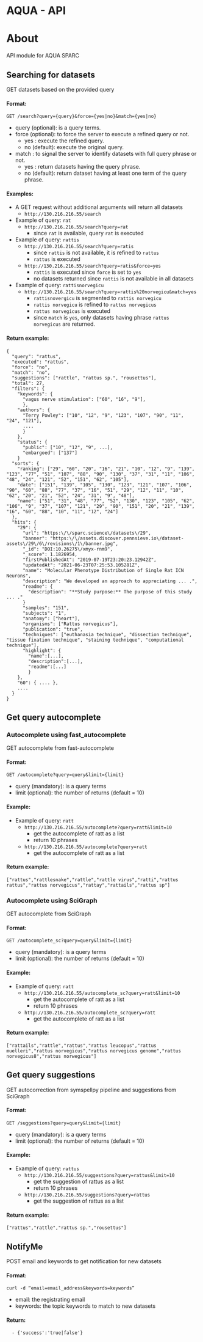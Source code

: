 # AQUA - API

# About

API module for AQUA SPARC

## Searching for datasets
GET datasets based on the provided query
#### Format:

    GET /search?query={query}&force={yes|no}&match={yes|no}

-   query (optional): is a query terms.
-   force (optional): to force the server to execute a refined query or not.
    -   yes : execute the refined query.
    -   no (default): execute the original query.
-   match : to signal the server to identify datasets with full query phrase or not.
    -   yes : return datasets having the query phrase.
    -   no (default): return dataset having at least one term of the query phrase.

#### Examples:

-   A GET request without additional arguments will return all datasets
    -   `http://130.216.216.55/search`
-   Example of query: `rat`
    -   `http://130.216.216.55/search?query=rat`
        -   since `rat` is available, query `rat` is executed
-   Example of query: `rattis`
    -   `http://130.216.216.55/search?query=ratis`
        -   since `rattis` is not available, it is refined to `rattus`
        -   `rattus` is executed
    -   `http://130.216.216.55/search?query=ratis&force=yes`
        -   `rattis` is executed since `force` is set to `yes`
        -   no datasets returned since `rattis` is not available in all datasets
-   Example of query: `rattisnorvegicu`
    -   `http://130.216.216.55/search?query=rattis%20norvegicu&match=yes`
        -   `rattisnovergicu` is segmented to `rattis norvegicu`
        -   `rattis norvegicu` is refined to `rattus norvegicus`
        -   `rattus norvegicus` is executed
        -   since `match` is `yes`, only datasets having phrase `rattus norvegicus` are returned.

#### Return example:

    {
      "query": "rattus",
      "executed": "rattus",
      "force": "no",
      "match": "no",
      "suggestions": ["rattle", "rattus sp.", "rousettus"],
      "total": 27,
      "filters": {
        "keywords": {
          "vagus nerve stimulation": ["60", "16", "9"],
          },
        "authors": {
          "Terry Powley": ["10", "12", "9", "123", "107", "90", "11", "24", "121"],
          ....
          }
        },
        "status": {
          "public": ["10", "12", "9", ...],
          "embargoed": ["137"]
        }
      "sorts": {
        "ranking": ["29", "60", "20", "16", "21", "10", "12", "9", "139", "123", "77", "51", "107", "88", "90", "130", "37", "31", "11", "106", "48", "24", "121", "52", "151", "62", "105"],
        "date": ["151", "139", "105", "130", "123", "121", "107", "106", "90", "60", "88", "77", "37", "16", "51", "29", "12", "11", "10", "62", "20", "21", "52", "24", "31", "9", "48"],
        "name": ["51", "31", "48", "77", "52", "130", "123", "105", "62", "106", "9", "37", "107", "121", "29", "90", "151", "20", "21", "139", "16", "60", "88", "10", "11", "12", "24"]
      },
      "hits": {
        "29": {
          "url": "https:\/\/sparc.science\/datasets\/29",
          "banner": "https:\/\/assets.discover.pennsieve.io\/dataset-assets\/29\/6\/revisions\/1\/banner.jpg",
          "_id": "DOI:10.26275\/xmyx-rnm9",
          "_score": 1.1826954,
          "firstPublishedAt": "2019-07-19T23:20:23.12942Z",
          "updatedAt": "2021-06-23T07:25:53.105281Z",
          "name": "Molecular Phenotype Distribution of Single Rat ICN Neurons",
          "description": "We developed an approach to appreciating ... .",
          "readme": {
            "description": "**Study purpose:** The purpose of this study ... ."
          }
          "samples": "151",
          "subjects": "1",
          "anatomy": ["heart"],
          "organisms": ["Rattus norvegicus"],
          "publication": "true",
          "techniques": ["euthanasia technique", "dissection technique", "tissue fixation technique", "staining technique", "computational technique"],
          "highlight": {
            "name":[...],
            "description":[...],
            "readme":[...]
            }
        },
        "60": { .... },
        ....
      }
    }

## Get query autocomplete

### Autocomplete using fast_autocomplete
GET autocomplete from fast-autocomplete
#### Format:

    GET /autocomplete?query=query&limit={limit}

-   query (mandatory): is a query terms
-   limit (optional): the number of returns (default = 10)

#### Example:

-   Example of query: `ratt`
    -   `http://130.216.216.55/autocomplete?query=ratt&limit=10`
        -   get the autocomplete of ratt as a list
        -   return 10 phrases
    -   `http://130.216.216.55/autocomplete?query=ratt`
        -   get the autocomplete of ratt as a list

#### Return example:
    ["rattus","rattlesnake","rattle","rattle virus","ratti","rattus rattus","rattus norvegicus","rattay","rattails","rattus sp"]

### Autocomplete using SciGraph
GET autocomplete from SciGraph
#### Format:

    GET /autocomplete_sc?query=query&limit={limit}

-   query (mandatory): is a query terms
-   limit (optional): the number of returns (default = 10)

#### Example:

-   Example of query: `ratt`
    -   `http://130.216.216.55/autocomplete_sc?query=ratt&limit=10`
        -   get the autocomplete of ratt as a list
        -   return 10 phrases
    -   `http://130.216.216.55/autocomplete_sc?query=ratt`
        -   get the autocomplete of ratt as a list

#### Return example:
    ["rattails","rattle","rattus","rattus leucopus","rattus muelleri","rattus norvegicus","rattus norvegicus genome","rattus norvegicus8","rattus norwegicus"]

## Get query suggestions
GET autocorrection from symspellpy pipeline and suggestions from SciGraph
#### Format:

    GET /suggestions?query=query&limit={limit}

-   query (mandatory): is a query terms
-   limit (optional): the number of returns (default = 10)

#### Example:

-   Example of query: `rattus`
    -   `http://130.216.216.55/suggestions?query=rattus&limit=10`
        -   get the suggestion of rattus as a list
        -   return 10 phrases
    -   `http://130.216.216.55/suggestions?query=rattus`
        -   get the suggestion of rattus as a list

#### Return example:
    ["rattus","rattle","rattus sp.","rousettus"]

## NotifyMe
POST email and keywords to get notification for new datasets
#### Format:

    curl -d “email=email_address&keywords=keywords”

- email: the registrating email
- keywords: the topic keywords to match to new datasets

#### Return:
      - {'success':'true|false'}
